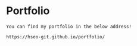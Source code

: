 # Portfolio

```
You can find my portfolio in the below address!

https://hseo-git.github.io/portfolio/
```
